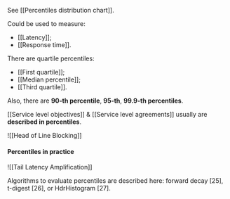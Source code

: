See [[Percentiles distribution chart]].

Could be used to measure:
- [[Latency]];
- [[Response time]].

There are quartile percentiles:
- [[First quartile]];
- [[Median percentile]];
- [[Third quartile]].

Also, there are **90-th percentile**, **95-th**, **99.9-th percentiles**.

[[Service level objectives]] & [[Service level agreements]] usually are **described in percentiles**.

![[Head of Line Blocking]]

#### Percentiles in practice

![[Tail Latency Amplification]]

Algorithms to evaluate percentiles are described here: forward decay [25], t-digest [26], or HdrHistogram [27].
